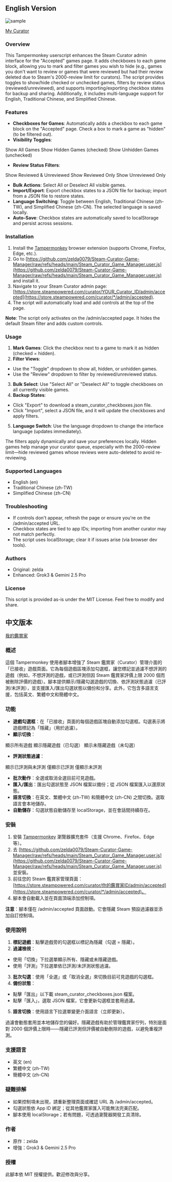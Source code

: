## English Version

![sample](https://raw.githubusercontent.com/zelda0079/Steam-Curator-Game-Manager/refs/heads/main/sample.png)

[My Curator](https://store.steampowered.com/curator/33923354)

### Overview


This Tampermonkey userscript enhances the Steam Curator admin interface for the "Accepted" games page. It adds checkboxes to each game block, allowing you to mark and filter games you wish to hide (e.g., games you don't want to review or games that were reviewed but had their review deleted due to Steam's 2000-review limit for curators). The script provides toggles to show/hide checked or unchecked games, filters by review status (reviewed/unreviewed), and supports importing/exporting checkbox states for backup and sharing. Additionally, it includes multi-language support for English, Traditional Chinese, and Simplified Chinese.


### Features


- **Checkboxes for Games**: Automatically adds a checkbox to each game block on the "Accepted" page. Check a box to mark a game as "hidden" (to be filtered out).
- **Visibility Toggles**:

Show All Games
Show Hidden Games (checked)
Show Unhidden Games (unchecked)
- **Review Status Filters**:

Show Reviewed & Unreviewed
Show Reviewed Only
Show Unreviewed Only
- **Bulk Actions**: Select All or Deselect All visible games.
- **Import/Export**: Export checkbox states to a JSON file for backup; import from a JSON file to restore states.
- **Language Switching**: Toggle between English, Traditional Chinese (zh-TW), and Simplified Chinese (zh-CN). The selected language is saved locally.
- **Auto-Save**: Checkbox states are automatically saved to localStorage and persist across sessions.

### Installation


1. Install the [Tampermonkey](https://www.tampermonkey.net/) browser extension (supports Chrome, Firefox, Edge, etc.).
2. Go to [https://github.com/zelda0079/Steam-Curator-Game-Manager/raw/refs/heads/main/Steam_Curator_Game_Manager.user.js](https://github.com/zelda0079/Steam-Curator-Game-Manager/raw/refs/heads/main/Steam_Curator_Game_Manager.user.js) and install it.
3. Navigate to your Steam Curator admin page: [https://store.steampowered.com/curator/YOUR_Curator_ID/admin/accepted](https://store.steampowered.com/curator/*/admin/accepted).
4. The script will automatically load and add controls at the top of the page.

**Note**: The script only activates on the /admin/accepted page. It hides the default Steam filter and adds custom controls.


### Usage


1. **Mark Games**: Click the checkbox next to a game to mark it as hidden (checked = hidden).
2. **Filter Views**:

- Use the "Toggle" dropdown to show all, hidden, or unhidden games.
- Use the "Review" dropdown to filter by reviewed/unreviewed status.
3. **Bulk Select**: Use "Select All" or "Deselect All" to toggle checkboxes on all currently visible games.
4. **Backup States**:

- Click "Export" to download a steam_curator_checkboxes.json file.
- Click "Import", select a JSON file, and it will update the checkboxes and apply filters.
5. **Language Switch**: Use the language dropdown to change the interface language (updates immediately).

The filters apply dynamically and save your preferences locally. Hidden games help manage your curator queue, especially with the 2000-review limit—hide reviewed games whose reviews were auto-deleted to avoid re-reviewing.


### Supported Languages


- English (en)
- Traditional Chinese (zh-TW)
- Simplified Chinese (zh-CN)

### Troubleshooting


- If controls don't appear, refresh the page or ensure you're on the /admin/accepted URL.
- Checkbox states are tied to app IDs; importing from another curator may not match perfectly.
- The script uses localStorage; clear it if issues arise (via browser dev tools).

### Authors


- Original: zelda
- Enhanced: Grok3 & Gemini 2.5 Pro

### License


This script is provided as-is under the MIT License. Feel free to modify and share.

## 中文版本

[我的鑑賞家](https://store.steampowered.com/curator/33923354)

### 概述


這個 Tampermonkey 使用者腳本增強了 Steam 鑑賞家（Curator）管理介面的「已接收」遊戲頁面。它為每個遊戲區塊添加勾選框，讓您標記並過濾不想評測的遊戲（例如，不想評測的遊戲，或已評測但因 Steam 鑑賞家評價上限 2000 個而被刪除評價的遊戲）。腳本提供顯示/隱藏勾選遊戲的切換、依評測狀態過濾（已評測/未評測），並支援匯入/匯出勾選狀態以備份和分享。此外，它包含多語言支援，包括英文、繁體中文和簡體中文。


### 功能


- **遊戲勾選框**：在「已接收」頁面的每個遊戲區塊自動添加勾選框。勾選表示將遊戲標記為「隱藏」（用於過濾）。
- **顯示切換**：

顯示所有遊戲
顯示隱藏遊戲（已勾選）
顯示未隱藏遊戲（未勾選）
- **評測狀態過濾**：

顯示已評測與未評測
僅顯示已評測
僅顯示未評測
- **批次動作**：全選或取消全選目前可見遊戲。
- **匯入/匯出**：匯出勾選狀態至 JSON 檔案以備份；從 JSON 檔案匯入以還原狀態。
- **語言切換**：在英文、繁體中文 (zh-TW) 和簡體中文 (zh-CN) 之間切換。選取語言會本地儲存。
- **自動儲存**：勾選狀態自動儲存至 localStorage，並在會話間持續存在。

### 安裝


1. 安裝 [Tampermonkey](https://www.tampermonkey.net/) 瀏覽器擴充套件（支援 Chrome、Firefox、Edge 等）。
2. 去 [https://github.com/zelda0079/Steam-Curator-Game-Manager/raw/refs/heads/main/Steam_Curator_Game_Manager.user.js](https://github.com/zelda0079/Steam-Curator-Game-Manager/raw/refs/heads/main/Steam_Curator_Game_Manager.user.js) 並安裝。
5. 前往您的 Steam 鑑賞家管理頁面：[https://store.steampowered.com/curator/你的鑑賞家ID/admin/accepted](https://store.steampowered.com/curator/*/admin/accepted)。
6. 腳本會自動載入並在頁面頂端添加控制項。

**注意**：腳本僅在 /admin/accepted 頁面啟動。它會隱藏 Steam 預設過濾器並添加自訂控制項。


### 使用說明


1. **標記遊戲**：點擊遊戲旁的勾選框以標記為隱藏（勾選 = 隱藏）。
2. **過濾檢視**：

- 使用「切換」下拉選單顯示所有、隱藏或未隱藏遊戲。
- 使用「評測」下拉選單依已評測/未評測狀態過濾。
3. **批次勾選**：使用「全選」或「取消全選」來切換目前可見遊戲的勾選框。
4. **備份狀態**：

- 點擊「匯出」以下載 steam_curator_checkboxes.json 檔案。
- 點擊「匯入」，選取 JSON 檔案，它會更新勾選框並套用過濾。
5. **語言切換**：使用語言下拉選單變更介面語言（立即更新）。

過濾會動態套用並本地儲存您的偏好。隱藏遊戲有助於管理鑑賞家佇列，特別是面對 2000 個評價上限時——隱藏已評測但評價被自動刪除的遊戲，以避免重複評測。


### 支援語言


- 英文 (en)
- 繁體中文 (zh-TW)
- 簡體中文 (zh-CN)

### 疑難排解


- 如果控制項未出現，請重新整理頁面或確認 URL 為 /admin/accepted。
- 勾選狀態依 App ID 綁定；從其他鑑賞家匯入可能無法完美匹配。
- 腳本使用 localStorage；若有問題，可透過瀏覽器開發工具清除。

### 作者


- 原作：zelda
- 增強：Grok3 & Gemini 2.5 Pro

### 授權


此腳本依 MIT 授權提供。歡迎修改與分享。
